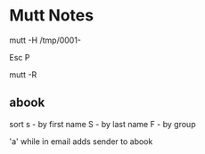 Mutt Notes
==========

mutt -H /tmp/0001-<whatever your filename is> <!-- send patch -->

Esc P   <!-- Decrypt message -->

mutt -R <!-- lauch mutt read only -->

abook
-----
sort
s - by first name
S - by last name
F - by group

'a' while in email adds sender to abook
